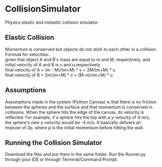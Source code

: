 # CollisionSimulator
Physics elastic and inelastic collision simulator 
## Elastic Collision
Momentum is conserved but objects do not stick to each other in a collision. <br />
Formula for velocities: <br />
given that object A and B's mass are equal to m and M, respectively, and initial velocity of A and B is v and u,respectively <br />
final velocity of A = (m - M)/(m+M) * v + 2M/(m+M) * u <br />
final velocity of B = 2m/(m+M) * v + (M-m)/(m+M) * u <br />

## Assumptions
Assumptions made in the system (Python Canvas) is that there is no friction between the spheres and the surface and that momentum is conserved in collisions. When the sphere hits the edge of the canvas, its velocity is reflected. For example, if a sphere hits the top with a y-velocity of 4 m/s, the sphere's new y-velocity would be -4 m/s. It basically delivers an impluse of 2p, where p is the initial momentum before hitting the wall. 

## Running the Collision Simulator
Download the files and put them in the same folder. Run the Runner.py through your IDE or through Terminal/Command Prompt. 
